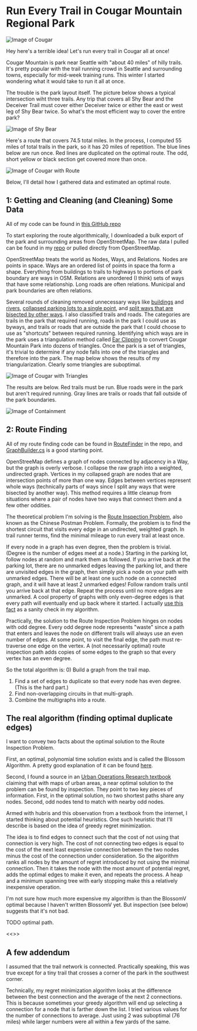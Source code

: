 Run Every Trail in Cougar Mountain Regional Park
=============================================

![Image of Cougar](images/cougar/osm_park.PNG)

Hey here's a terrible idea! Let's run every trail in Cougar all at once!

Cougar Mountain is park near Seattle with "about 40 miles" of hilly trails. 
It's pretty popular with the trail running crowd in Seattle and surrounding towns,
especially for mid-week training runs. This winter I started wondering what it would
take to run it all at once.

The trouble is the park layout itself. The picture below shows a typical intersection wiht three trails. Any trip that covers all Shy Bear and the Deceiver Trail must cover 
either Deceiver twice
or either the east or west leg of Shy Bear twice. So what's the most efficient way to cover the entire park?

![Image of Shy Bear](images/cougar/osm_shybear.png)

Here's a route that covers 74.5 total miles. In the process, I computed 55 miles of total trails in the park, so it has 20 miles of repetition. The blue lines below are run once. Red lines are duplicated on the optimal route. The odd, short yellow or black section get covered more than once.

![Image of Cougar with Route](images/cougar/minimize_regret_3_route.PNG)

Below, I'll detail how I gathered data and estimated an optimal route.

1: Getting and Cleaning (and Cleaning) Some Data
-------------------------------------------------

All of my code can be found in [this GitHub repo](http://github.com/guyrt/routefinder/)

To start exploring the route algorithmically, I downloaded a bulk export of the park and surrounding areas from OpenStreetMap.
The raw data I pulled can be found in my [repo](https://github.com/guyrt/routefinder/blob/master/data/cougar.osm) or pulled directly from OpenStreetMap.

OpenStreetMap treats the world as Nodes, Ways, and Relations. Nodes are points in space. 
Ways are an ordered list of points in space tha form a shape. Everything from buildings 
to trails to highways to portions of park boundary are ways in OSM. Relations are 
unordered (I think) sets of ways that have some relationship. Long roads are often 
relations. Municipal and park boundaries are often relations. 

Several rounds of cleaning removed unnecessary ways like [buildings](https://github.com/guyrt/routefinder/blob/master/src/RouteFinder/RouteCleaner/Transformers/DropBuildings.cs) and [rivers](https://github.com/guyrt/routefinder/blob/master/src/RouteFinder/RouteCleaner/Transformers/DropWater.cs), [collapsed parking lots to a single point](https://github.com/guyrt/routefinder/blob/master/src/RouteFinder/RouteCleaner/Transformers/CollapseParkingLots.cs), and [split ways that are bisected by other ways](https://github.com/guyrt/routefinder/blob/master/src/RouteFinder/RouteCleaner/Transformers/SplitBisectedWays.cs). 
I also classified trails and roads. The categories are trails in the park that required running, roads in the park I could use as byways, and trails or roads that are outside the park that I could choose to use as "shortcuts" between required running.
Identifying which ways are in the park uses a triangulation method called [Ear Clipping](https://github.com/guyrt/routefinder/blob/master/src/RouteFinder/RouteCleaner/PolygonUtils/PolygonTriangulation.cs) to convert Cougar Mountain Park into dozens of triangles. Once the park is a set of triangles, it's trivial to determine if any node falls into one of the triangles and therefore into the park. The map below shows the results of my triangularization. Clearly some triangles are suboptimal.

![Image of Cougar with Triangles](images/cougar/triangles.PNG)

The results are below. Red trails must be run. Blue roads were in the park but aren't required running. Gray lines are trails or roads that fall outside of the park boundaries.

![Image of Containment](images/cougar/labeled_ways.png)

2: Route Finding
-----------------

All of my route finding code can be found in [RouteFinder](https://github.com/guyrt/routefinder/tree/master/src/RouteFinder/RouteFinder) in the repo, and [GraphBuilder.cs](https://github.com/guyrt/routefinder/blob/master/src/RouteFinder/RouteFinderCmd/GraphBuilder.cs) is a good starting point.

OpenStreeMap defines a graph of nodes connected by adjacency in a Way, but the graph is 
overly verbose. I collapse the raw graph into a weighted, undirected graph. Vertices in my 
collapsed graph are nodes that are intersection points of more than one way. Edges between 
vertices represent whole ways (technically parts of ways since I split any ways that were 
bisected by another way). This method requires a little cleanup from situations where a 
pair of nodes have two ways that connect them and a few other oddities. 

The theoretical problem I'm solving is the [Route Inspection Problem](https://en.wikipedia.org/wiki/Route_inspection_problem), also known as the Chinese Postman Problem. Formally, the problem is to find the shortest circuit that visits every edge in an undirected, weighted graph. In trail runner terms, find the minimal mileage to run every trail at least once. 

If every node in a graph has even degree, then the problem is trivial. (Degree is the 
number of edges meet at a node.) Starting in the parking lot, follow nodes at random and 
mark them as followed. If you arrive back at the parking lot, there are no unmarked edges 
leaving the parking lot, and there are unvisited edges in the graph, then simply pick a 
node on your path with unmarked edges. There will be at least one such node on a connected 
graph, and it will have at least 2 unmarked edges! Follow random trails until you arrive 
back at that edge. Repeat the process until no more edges are unmarked. A cool property of 
graphs with only even-degree edges is that every path will eventually end up back where it started. I actually [use this fact](https://github.com/guyrt/routefinder/blob/master/src/RouteFinder/RouteFinder/RouteFinder.cs#L115) as a sanity check in my algorithm.

Practically, the solution to the Route Inspection Problem hinges on nodes with odd degree. 
Every odd degree node represents "waste" since a path that enters and leaves the node on 
different trails will always use an even number of edges. At some point, to visit the 
final edge, the path must re-traverse one edge on the vertex. A (not necessarily optimal) 
route inspection path adds copies of some edges to the graph so that every vertex has an 
even degree.


So the total algorithm is:
0) Build a graph from the trail map.
1) Find a set of edges to duplicate so that every node has even degree. (This is the hard part.)
2) Find non-overlapping circuits in that multi-graph.
3) Combine the multigraphs into a route.

The real algorithm (finding optimal duplicate edges)
----------------------------------------------------

I want to convey two facts about the optimal solution to the Route Inspection Problem.

First, an optimal, polynomial time solution exists and is called the Blossom Algorithm. 
A pretty good explanation of it can be found [here](http://pub.ist.ac.at/~vnk/papers/blossom5.pdf).

Second, I found a source in an [Urban Operations Research textbook](http://web.mit.edu/urban_or_book/www/book/chapter6/6.4.4.html) claiming that with maps of urban areas, a near optimal solution to the problem can be found by inspection. They point to two key pieces of information. First, in the optimal solution, no two shortest paths share any nodes. Second, odd nodes tend to match with nearby odd nodes. 

Armed with hubris and this observation from a textbook from the internet, I started thinking about potential heuristics. One such heuristic that I'll describe is based on the idea of greedy regret minimization.

The idea is to find edges to connect such that the cost of not using that connection is
very high. The cost of not connecting two edges is equal to the cost of the next least expensive connection between the two nodes minus the cost of the connection under consideration. So the algorithm ranks all nodes by the amount of regret introduced by not using the minimal connection. Then it takes the node with the most amount of potential regret, adds the optimal edges to make it even, and repeats the process. A heap and a minimum spanning tree with early stopping make this a relatively inexpensive operation.

I'm not sure how much more expensive my algorithm is than the BlossomV optimal because I
haven't written BlossomV yet. But inspection (see below) suggests that it's not bad.

TODO optimal path.

<<<here>>>

A few addendum
---------------

I assumed that the trail network is connected. Practically speaking, this was true except for a tiny trail that crosses a corner of the park in the southwest corner.

Technically, my regret minimization algorithm looks at the difference between the best connection and the average of the next 2 connections. This is because sometimes your greedy algorithm will end up selecting a connection for a node that is farther down the list. I tried various values for the number of connections to average. Just using 2 was suboptimal (76 miles) while larger numbers were all within a few yards of the same.
